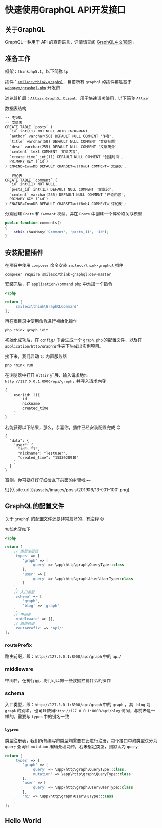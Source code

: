 # 快速使用GraphQL API开发接口

## 关于GraphQL

GraphQL一种用于 API 的查询语言，详情请查阅 [GraphQL中文官网](https://graphql.cn/) 。

## 准备工作

框架：`thinkphp5.1`，以下简称 `tp`

插件：[`smilecc/think-graphql`](https://github.com/smilecc/think-graphql)，目前所有 `graphql` 的插件都是基于 [`webonyx/graphql-php`](https://github.com/webonyx/graphql-php) 开发的

浏览器扩展：[`Altair GraphQL Client`](https://chrome.google.com/webstore/detail/altair-graphql-client/flnheeellpciglgpaodhkhmapeljopja)，用于快速请求使用，以下简称 `Altair`

数据表结构

```mysql
-- MySQL
-- 文章表
CREATE TABLE `posts` (
  `id` int(11) NOT NULL AUTO_INCREMENT,
  `author` varchar(50) DEFAULT NULL COMMENT '作者',
  `title` varchar(50) DEFAULT NULL COMMENT '文章标题',
  `desc` varchar(255) DEFAULT NULL COMMENT '文章简介',
  `content` text COMMENT '文章内容',
  `create_time` int(11) DEFAULT NULL COMMENT '创建时间',
  PRIMARY KEY (`id`)
) ENGINE=InnoDB DEFAULT CHARSET=utf8mb4 COMMENT='文章表';

-- 评论表
CREATE TABLE `comment` (
  `id` int(11) NOT NULL,
  `posts_id` int(11) DEFAULT NULL COMMENT '文章id',
  `content` varchar(255) DEFAULT NULL COMMENT '评论内容',
  PRIMARY KEY (`id`)
) ENGINE=InnoDB DEFAULT CHARSET=utf8mb4 COMMENT='评论表';
```

分别创建 `Posts` 和 `Comment` 模型，并在 `Posts` 中创建一个评论的关联模型

```php
public function comments()
{
	$this->hasMany('Comment', 'posts_id', 'id');
}
```

## 安装配置插件 

在项目中使用 `composer` 命令安装 `smilecc/think-graphql` 插件

```composer
composer require smilecc/think-graphql:dev-master
```

安装完后，在 `application/command.php` 中添加一个指令

```php
<?php

return [
    'smilecc\think\GraphQLCommand'
];
```

再在根目录中使用命令进行初始化操作

```shell
php think graph init
```

初始化成功后，在 `config/` 下会生成一个 `graph.php` 的配置文件，以及在`application/http/graph`文件夹下生成出实例项目。

接下来，我们启动 `tp` 内置服务器

```shell
php think run
```

在浏览器中打开 `Altair` 扩展，输入请求地址 `http://127.0.0.1:8000/api/graph`，并写入请求内容

```graphql
{
	user(id: 1){
		id
		nickname
		created_time
    }
}
```

若能获得以下结果，那么，恭喜你，插件已经安装配置完成 :blush:

```raphql
{
  "data": {
    "user": {
      "id": "1",
      "nickname": "TestUser",
      "created_time": "1533028910"
    }
  }
}
```

否则，你可要好好仔细检查下前面的步骤啦~~

![]({{ site.url }}/assets/images/posts/201906/13-001-1001.png)

## GraphQL的配置文件

关于 `graphql` 的配置文件还是非常友好的，有注释 :smile:

初始内容如下

```php
<?php

return [
    // 类型注册表
    'types' => [
        'graph' => [
            'query' => \app\http\graph\QueryType::class
        ],
        'user' => [
            'query' => \app\http\graph\User\UserType::class
        ]
    ],
    // 入口类型
    'schema' => [
        'graph',
        'blog' => 'graph'
    ],
    // 中间件
    'middleware' => [],
    // 路由前缀
    'routePrefix' => 'api/'
];
```

### routePrefix

路由前缀，即：`http://127.0.0.1:8000/api/graph` 中的 `api/`

### middleware

中间件，在执行前，我们可以做一些数据拦截什么的操作

### schema

入口类型，即：`http://127.0.0.1:8000/api/graph` 中的 `graph` ，其 ` blog` 为 `graph` 的别名，也可以使用`http://127.0.0.1:8000/api/blog` 访问，与前者是一样的，需要与 `types` 中的键名一致

### types

类型注册表，我们所有编写的类型均需要在此进行注册，每个接口中的类型仅分为 `query` 查询和 `mutation` 编辑处理两种。若未指定类型，则默认为 `query`

```php
return [
	'types' => [
        'graph' => [
            'query' => \app\http\graph\QueryType::class,
            'mutation' => \app\http\graph\QueryType::class
        ],
        'user' => [
            'query' => \app\http\graph\User\UserType::class
        ],
        'hi' => \app\http\graph\User\HiType::class
    ]
];
```

## Hello World

